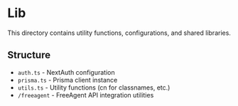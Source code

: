 # Lib

This directory contains utility functions, configurations, and shared libraries.

## Structure

- `auth.ts` - NextAuth configuration
- `prisma.ts` - Prisma client instance
- `utils.ts` - Utility functions (cn for classnames, etc.)
- `/freeagent` - FreeAgent API integration utilities
